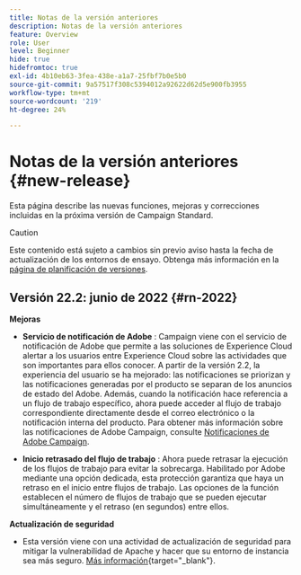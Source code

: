 ```yaml
---
title: Notas de la versión anteriores
description: Notas de la versión anteriores
feature: Overview
role: User
level: Beginner
hide: true
hidefromtoc: true
exl-id: 4b10eb63-3fea-438e-a1a7-25fbf7b0e5b0
source-git-commit: 9a57517f308c5394012a92622d62d5e900fb3955
workflow-type: tm+mt
source-wordcount: '219'
ht-degree: 24%

---
```


# Notas de la versión anteriores {#new-release}

Esta página describe las nuevas funciones, mejoras y correcciones incluidas en la próxima versión de Campaign Standard.

>[!CAUTION]
>
> Este contenido está sujeto a cambios sin previo aviso hasta la fecha de actualización de los entornos de ensayo. Obtenga más información en la [página de planificación de versiones](../../rn/using/release-planning.md).

## Versión 22.2: junio de 2022 {#rn-2022}

**Mejoras**

* **Servicio de notificación de Adobe** : Campaign viene con el servicio de notificación de Adobe que permite a las soluciones de Experience Cloud alertar a los usuarios entre Experience Cloud sobre las actividades que son importantes para ellos conocer. A partir de la versión 2.2, la experiencia del usuario se ha mejorado: las notificaciones se priorizan y las notificaciones generadas por el producto se separan de los anuncios de estado del Adobe. Además, cuando la notificación hace referencia a un flujo de trabajo específico, ahora puede acceder al flujo de trabajo correspondiente directamente desde el correo electrónico o la notificación interna del producto.  Para obtener más información sobre las notificaciones de Adobe Campaign, consulte [Notificaciones de Adobe Campaign](../../administration/using/sending-internal-notifications.md).

* **Inicio retrasado del flujo de trabajo** : Ahora puede retrasar la ejecución de los flujos de trabajo para evitar la sobrecarga. Habilitado por Adobe mediante una opción dedicada, esta protección garantiza que haya un retraso en el inicio entre flujos de trabajo. Las opciones de la función establecen el número de flujos de trabajo que se pueden ejecutar simultáneamente y el retraso (en segundos) entre ellos.


**Actualización de seguridad**

* Esta versión viene con una actividad de actualización de seguridad para mitigar la vulnerabilidad de Apache y hacer que su entorno de instancia sea más seguro. [Más información](https://experienceleague.adobe.com/docs/campaign-classic/using/technotes/technote-migration/acc-apache-upgrade.html){target=&quot;_blank&quot;}.


